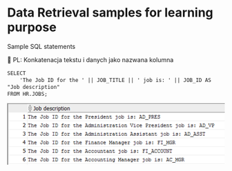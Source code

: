 # Data Retrieval samples for learning purpose
Sample SQL statements

:wrench: PL: Konkatenacja tekstu i danych jako nazwana kolumna

    SELECT 
        'The Job ID for the ' || JOB_TITLE || ' job is: ' || JOB_ID AS "Job description" 
    FROM HR.JOBS;

![alt text](https://github.com/pawlowskaanna/sandbox-sql/blob/master/02-data-retrieval/images/ch02q2.PNG )
